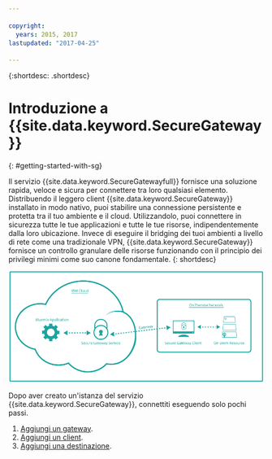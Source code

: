 ```yaml
---

copyright:
  years: 2015, 2017
lastupdated: "2017-04-25"

---
```

{:shortdesc: .shortdesc}

# Introduzione a {{site.data.keyword.SecureGateway}}
{: #getting-started-with-sg}

Il servizio {{site.data.keyword.SecureGatewayfull}} fornisce una soluzione rapida, veloce e sicura per connettere tra loro qualsiasi elemento.  Distribuendo il leggero client {{site.data.keyword.SecureGateway}} installato in modo nativo, puoi stabilire una connessione persistente e protetta tra il tuo ambiente e il cloud.  Utilizzandolo, puoi connettere in sicurezza tutte le tue applicazioni e tutte le tue risorse, indipendentemente dalla loro ubicazione.  Invece di eseguire il bridging dei tuoi ambienti a livello di rete come una tradizionale VPN, {{site.data.keyword.SecureGateway}} fornisce un controllo granulare delle risorse funzionando con il principio dei privilegi minimi come suo canone fondamentale.
{: shortdesc}

![{{site.data.keyword.SecureGateway}} - Architettura](./images/diagramSGW.png?raw=true "{{site.data.keyword.SecureGateway}} - Architettura")

Dopo aver creato un'istanza del servizio {{site.data.keyword.SecureGateway}}, connettiti eseguendo solo pochi passi.

1. [Aggiungi un gateway](/docs/services/SecureGateway/securegateway_gateway.html).
2. [Aggiungi un client](/docs/services/SecureGateway/securegateway_client.html).
3. [Aggiungi una destinazione](/docs/services/SecureGateway/securegateway_destination.html).
